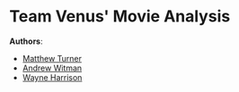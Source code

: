 # Team Venus' Movie Analysis

**Authors**: 
- [Matthew Turner](https://github.com/austint1121)
- [Andrew Witman](https://github.com/andrewwhitman)
- [Wayne Harrison](https://github.com/wharr1203)

